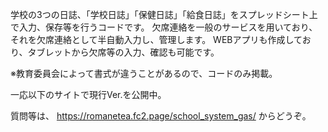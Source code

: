 学校の3つの日誌、「学校日誌」「保健日誌」「給食日誌」をスプレッドシート上で入力、保存等を行うコードです。
欠席連絡を一般のサービスを用いており、それを欠席連絡として半自動入力し、管理します。
WEBアプリも作成しており、タブレットから欠席等の入力、確認も可能です。

※教育委員会によって書式が違うことがあるので、コードのみ掲載。

一応以下のサイトで現行Ver.を公開中。

質問等は、 https://romanetea.fc2.page/school_system_gas/ からどうぞ。
